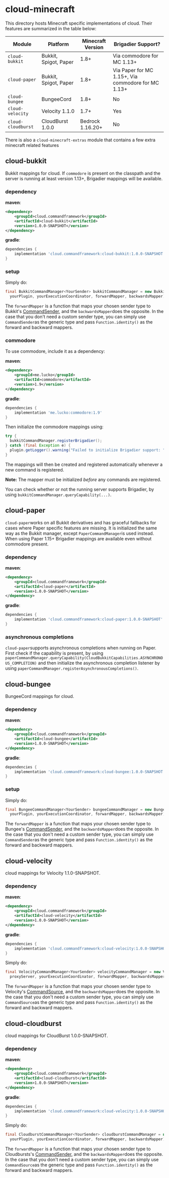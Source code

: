 # cloud-minecraft

This directory hosts Minecraft specific implementations of cloud. Their features are summarized in the table below:

| Module | Platform | Minecraft Version | Brigadier Support?|
|--|--|--|--|
| `cloud-bukkit` | Bukkit, Spigot, Paper | 1.8+ | Via commodore for MC 1.13+ |
| `cloud-paper` | Bukkit, Spigot, Paper | 1.8+ | Via Paper for MC 1.15+, Via commodore for MC 1.13+ |
| `cloud-bungee` | BungeeCord | 1.8+ | No |
| `cloud-velocity` | Velocity 1.1.0 | 1.7+ | Yes |
| `cloud-cloudburst` | CloudBurst 1.0.0 | Bedrock 1.16.20+ | No |


There is also a `cloud-minecraft-extras` module that contains a few extra minecraft related features

## cloud-bukkit
Bukkit mappings for cloud. If `commodore` is present on the classpath and the server is running at least version 1.13+, Brigadier mappings will be available.

### dependency
**maven**:
```xml
<dependency>
    <groupId>cloud.commandframework</groupId>
    <artifactId>cloud-bukkit</artifactId>
    <version>1.0.0-SNAPSHOT</version>
</dependency>
```

**gradle**:
```groovy
dependencies {
    implementation 'cloud.commandframework:cloud-bukkit:1.0.0-SNAPSHOT'
}
```

### setup
Simply do:
```java
final BukkitCommandManager<YourSender> bukkitCommandManager = new BukkitCommandManager<>(
  yourPlugin, yourExecutionCoordinator, forwardMapper, backwardsMapper);
```
The `forwardMapper` is a function that maps your chosen sender type to Bukkit's [CommandSender](https://jd.bukkit.org/org/bukkit/command/CommandSender.html), and the `backwardsMapper`does the opposite. In the case that you don't need a custom sender type, you can simply use `CommandSender`as the generic type and pass `Function.identity()` as the forward and backward mappers.

### commodore
To use commodore, include it as a dependency:

**maven**:
```xml
<dependency>
    <groupId>me.lucko</groupId>
    <artifactId>commodore</artifactId>
    <version>1.9</version>
</dependency>
```

**gradle**:
```groovy
dependencies {
    implementation 'me.lucko:commodore:1.9'
}
```

Then initialize the commodore mappings using:
```java
try {
  bukkitCommandManager.registerBrigadier();
} catch (final Exception e) {
  plugin.getLogger().warning("Failed to initialize Brigadier support: " + e.getMessage());
}
```
The mappings will then be created and registered automatically whenever a new command is registered.

**Note:** The mapper must be initialized *before* any commands are registered.

You can check whether or not the running server supports Brigadier, by using `bukkitCommandManager.queryCapability(...)`.

## cloud-paper

`cloud-paper`works on all Bukkit derivatives and has graceful fallbacks for cases where Paper specific features are missing. It is initialized the same way as the Bukkit manager, except `PaperCommandManager`is used instead. When using Paper 1.15+ Brigadier mappings are available even without commodore present.

### dependency
**maven**:
```xml
<dependency>
    <groupId>cloud.commandframework</groupId>
    <artifactId>cloud-paper</artifactId>
    <version>1.0.0-SNAPSHOT</version>
</dependency>
```

**gradle**:
```groovy
dependencies {
    implementation 'cloud.commandframework:cloud-paper:1.0.0-SNAPSHOT'
}
```

### asynchronous completions
`cloud-paper`supports asynchronous completions when running on Paper. First check if the capability is present, by using `paperCommandManager.queryCapability(CloudBukkitCapabilities.ASYNCHRONOUS_COMPLETION)` and then initialize the asynchronous completion listener by using `paperCommandManager.registerAsynchronousCompletions()`.

## cloud-bungee
BungeeCord mappings for cloud.

### dependency
**maven**:
```xml
<dependency>
    <groupId>cloud.commandframework</groupId>
    <artifactId>cloud-bungee</artifactId>
    <version>1.0.0-SNAPSHOT</version>
</dependency>
```

**gradle**:
```groovy
dependencies {
    implementation 'cloud.commandframework:cloud-bungee:1.0.0-SNAPSHOT'
}
```

### setup
Simply do:
```java
final BungeeCommandManager<YourSender> bungeeCommandManager = new BungeeCommandManager<>(
  yourPlugin, yourExecutionCoordinator, forwardMapper, backwardsMapper);
```
The `forwardMapper` is a function that maps your chosen sender type to Bungee's [CommandSender](https://ci.md-5.net/job/BungeeCord/ws/api/target/apidocs/net/md_5/bungee/api/CommandSender.html), and the `backwardsMapper`does the opposite. In the case that you don't need a custom sender type, you can simply use `CommandSender`as the generic type and pass `Function.identity()` as the forward and backward mappers.

## cloud-velocity

cloud mappings for Velocity 1.1.0-SNAPSHOT.

### dependency
**maven**:
```xml
<dependency>
    <groupId>cloud.commandframework</groupId>
    <artifactId>cloud-velocity</artifactId>
    <version>1.0.0-SNAPSHOT</version>
</dependency>
```

**gradle**:
```groovy
dependencies {
    implementation 'cloud.commandframework:cloud-velocity:1.0.0-SNAPSHOT'
}
```

Simply do:
```java
final VelocityCommandManager<YourSender> velocityCommandManager = new VelocityCommandManager<>(
  proxyServer, yourExecutionCoordinator, forwardMapper, backwardsMapper);
```
The `forwardMapper` is a function that maps your chosen sender type to Velocity's [CommandSource](https://jd.velocitypowered.com/1.1.0/com/velocitypowered/api/command/CommandSource.html), and the `backwardsMapper`does the opposite. In the case that you don't need a custom sender type, you can simply use `CommandSource`as the generic type and pass `Function.identity()` as the forward and backward mappers.

## cloud-cloudburst

cloud mappings for CloudBurst 1.0.0-SNAPSHOT.

### dependency
**maven**:
```xml
<dependency>
    <groupId>cloud.commandframework</groupId>
    <artifactId>cloud-cloudburst</artifactId>
    <version>1.0.0-SNAPSHOT</version>
</dependency>
```

**gradle**:
```groovy
dependencies {
    implementation 'cloud.commandframework:cloud-velocity:1.0.0-SNAPSHOT'
}
```

Simply do:
```java
final CloudburstCommandManager<YourSender> cloudburstCommandManager = new CloudburstCommandManager<>(
  yourPlugin, yourExecutionCoordinator, forwardMapper, backwardsMapper);
```
The `forwardMapper` is a function that maps your chosen sender type to Cloudbursts's [CommandSender](https://ci.nukkitx.com/job/NukkitX/job/Nukkit/job/master/javadoc/cn/nukkit/command/CommandSender.html), and the `backwardsMapper`does the opposite. In the case that you don't need a custom sender type, you can simply use `CommandSource`as the generic type and pass `Function.identity()` as the forward and backward mappers.
